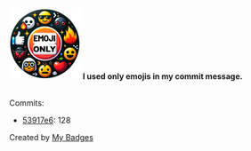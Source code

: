 <img src="https://github.com/my-badges/my-badges/blob/master/badges/emoji-only-commit/emoji-only-commit.png?raw=true" alt="I used only emojis in my commit message." title="I used only emojis in my commit message." width="128">
<strong>I used only emojis in my commit message.</strong>
<br><br>

Commits:

- <a href="https://github.com/antonmedv/damka/commit/53917e6442a929e97a693f87c85a960ba9037f10">53917e6</a>: 128


Created by <a href="https://github.com/my-badges/my-badges">My Badges</a>